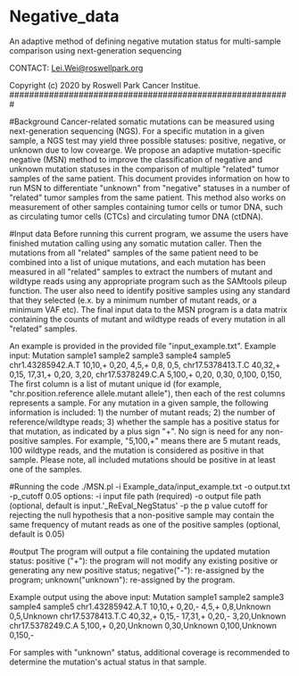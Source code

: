 # Negative_data
An adaptive method of defining negative mutation status for multi-sample comparison using next-generation sequencing

CONTACT: Lei.Wei@roswellpark.org

Copyright (c) 2020 by Roswell Park Cancer Institue. #########################################################

#Background
Cancer-related somatic mutations can be measured using next-generation sequencing (NGS). For a specific mutation in a given sample, a NGS test may yield three possible statuses: positive, negative, or unknown due to low covearge. We propose an adaptive mutation-specific negative (MSN) method to improve the classification of negative and unknown mutation statuses in the comparison of multiple "related" tumor samples of the same patient. This document provides information on how to run MSN to differentiate "unknown" from "negative" statuses in a number of "related" tumor samples from the same patient. This method also works on measurement of other samples containing tumor cells or tumor DNA, such as circulating tumor cells (CTCs) and circulating tumor DNA (ctDNA).

#Input data
Before running this current program, we assume the users have finished mutation calling using any somatic mutation caller. Then the mutations from all "related" samples of the same patient need to be combined into a list of unique mutations, and each mutation has been measured in all "related" samples to extract the numbers of mutant and wildtype reads using any appropriate program such as the SAMtools pileup function. The user also need to identify positive samples using any standard that they selected (e.x. by a minimum number of mutant reads, or a minimum VAF etc). The final input data to the MSN program is a data matrix containing the counts of mutant and wildtype reads of every mutation in all "related" samples. 

An example is provided in the provided file "input_example.txt". 
Example input:
Mutation        sample1 sample2 sample3 sample4 sample5
chr1.43285942.A.T       10,10,+ 0,20,   4,5,+   0,8,    0,5,
chr17.5378413.T.C       40,32,+ 0,15,   17,31,+ 0,20,   3,20,
chr17.5378249.C.A       5,100,+ 0,20,   0,30,   0,100,  0,150,
The first column is a list of mutant unique id (for example, "chr.position.reference allele.mutant allele"), then each of the rest columns represents a sample. For any mutation in a given sample, the following information is included: 1) the number of mutant reads; 2) the number of reference/wildtype reads; 3) whether the sample has a positive status for that mutation, as indicated by a plus sign "+". No sign is need for any non-positive samples. For example, "5,100,+" means there are 5 mutant reads,  100 wildtype reads, and the mutation is considered as positive in that sample.  Please note, all included mutations should be positive in at least one of the samples.

#Running the code
    ./MSN.pl -i Example_data/input_example.txt -o output.txt -p_cutoff 0.05
options:
-i input file path (required)
-o output file path (optional, default is input.'_ReEval_NegStatus'
-p the p value cutoff for rejecting the null hypothesis that a non-positive sample may contain the same frequency of mutant reads as one of the positive samples (optional, default is 0.05)

#output
The program will output a file containing the updated mutation status:
positive ("+"): the program will not modify any existing positive or generating any new positive status;
negative("-"): re-assigned by the program;
unknown("unknown"): re-assigned by the program. 

Example output using the above input:
Mutation        sample1 sample2 sample3 sample4 sample5
chr1.43285942.A.T       10,10,+ 0,20,-  4,5,+   0,8,Unknown     0,5,Unknown
chr17.5378413.T.C       40,32,+ 0,15,-  17,31,+ 0,20,-  3,20,Unknown
chr17.5378249.C.A       5,100,+ 0,20,Unknown    0,30,Unknown    0,100,Unknown   0,150,-

For samples with "unknown" status, additional coverage is recommended to determine the mutation's actual status in that sample. 


